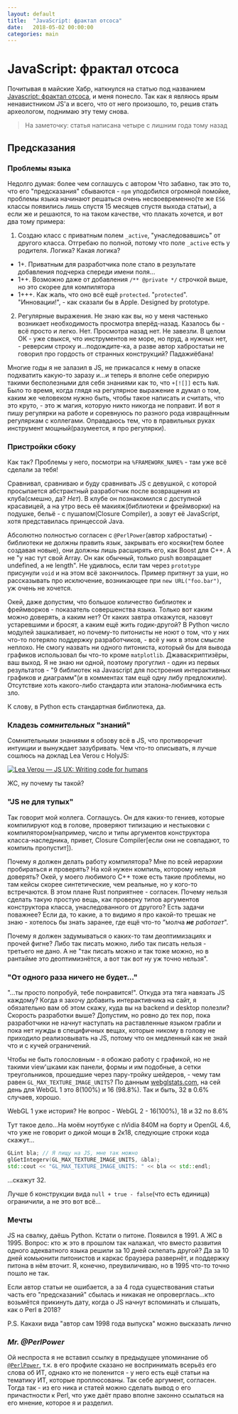 ```yaml
---
layout: default
title:  "JavaScript: фрактал отсоса"
date:   2018-05-02 00:00:00
categories: main
---
```


# JavaScript: фрактал отсоса

Почитывая в майские Хабр, наткнулся на статью под названием [Javascript: фрактал отсоса][js-fractal], и меня понесло. Так как я являюсь ярым ненавистником JS'а и всего, что от него произошло, то, решив стать археологом, поднимаю эту тему снова.

> На заметочку: статья написана четыре с лишним года тому назад 

## Предсказания
### Проблемы языка

Недолго думая: более чем соглашусь с автором
Что забавно, так это то, что его "предсказания" сбываются - `npm` уподобился огромной помойке, проблемы языка начинают решаться очень несвоевременно(те же `ES6` классы появились лишь спустя 15 месяцев спустя выхода статьи), а если же и решаются, то на таком качестве, что плакать хочется, и вот два тому примера:

1. Создаю класс с приватным полем `_active`, "унаследовавшись" от другого класса. Отгребаю по полной, потому что поле `_active` есть у родителя. Логика? Какая логика?
- 1+. Приватным для разработчика поле стало в результате добавления подчерка спереди имени поля...
- 1++. Возможно даже от добавления `/** @private */` строчкой выше, но это скорее для компилятора
- 1+++. Как жаль, что оно всё ещё `protected`. "`protected`". "Инновации!", - как сказали бы в Apple. Designed by prototype.
2. Регулярные выражения. Не знаю как вы, но у меня частенько возникает необходимость просмотра вперёд-назад. Казалось бы - всё просто и легко. Нет. Просмотра назад нет. Не завезли. В целом ОК - уже свыкся, что инструментов не море, но пруд, а нужных нет, - реверсим строку и...подождите-ка, а разве автор хабростатьи не говорил про гордость от странных конструкций? Падажиёбана!

Многие годы я не залазил в JS, не прикасался к нему в опаске подхватить какую-то заразу и...и теперь я вполне себе оперирую такими бесполезными для себя знаниями как то, что `+[![]]` есть `NaN`. Было то время, когда глядя на регулярное выражение я думал о том, каким же человеком нужно быть, чтобы такое написать и считать, что это круто, - это ж магия, которую никто никогда не поправит. И вот я пишу регулярки на работе и соревнуюсь по разного рода извращённым регуляркам с коллегами. Оправдаюсь тем, что в правильных руках инструмент мощный(разумеется, я про регулярки).

### Пристройки сбоку
Как так? Проблемы у него, посмотри на `%FRAMEWORK_NAME%` - там уже всё сделали за тебя!

Сравнивал, сравниваю и буду сравнивать JS с девушкой, с которой просыпается абстрактный разработчик после возвращения из клуба(смешно, да? _Нет_). В клубе он познакомился с доступной красавицей, а на утро весь её макияж(библиотеки и фреймворки) на подушке, бельё - с пушапом(Closure Compiler), а зовут её JavaScript, хотя представилась принцессой Java.

Абсолютно полностью согласен с `@PerlPower`(автор хабростатьи) - библиотеки не должны править язык, закрывать его косяки(тем более создавая новые), они должны лишь расширять его, как Boost для C++. А не "у нас тут свой Array. Он как обычный, только push возвращает undefined, а не length". Не удивлюсь, если там через `prototype` присунули `void` и на этом всё закончилось. Пример притянут за уши, но рассказывать про исключение, возникающее при `new URL("foo.bar")`, уж очень не хочется.

Окей, даже допустим, что большое количество библиотек и фреймворков - показатель совершенства языка. Только вот каким можно доверять, а каким нет? От каких завтра откажутся, назовут устаревшими и бросят, а каким ещё жить годик-другой? В Python число модулей зашкаливает, но почему-то питонисты не ноют о том, что у них что-то потеряло поддержку разработчиков, - всё у них в этом смысле неплохо. Не смогу назвать ни одного питониста, который бы для вывода графиков использовал бы что-то кроме `matplotlib`. Джаваскриптизёры, ваш выход. Я не знаю ни одной, поэтому прогуглил - один из первых результатов - "9 библиотек на Javascript для построения интерактивных графиков и диаграмм"(и в комментах там ещё одну либу предложили). Отсутствие хоть какого-либо стандарта или эталона-любимчика есть зло.

К слову, в Python есть стандартная библиотека, да.

### Кладезь _сомнительных_ "знаний"
Сомнительными знаниями я обзову всё в JS, что противоречит интуиции и вынуждает зазубривать.
Чем что-то описывать, я лучше сошлюсь на доклад Lea Verou с HolyJS:

[![Lea Verou — JS UX: Writing code for humans](https://i.ytimg.com/vi/gweY3L0YA1Y/hqdefault.jpg)](https://www.youtube.com/watch?v=gweY3L0YA1Y)

ЖС, ну почему ты такой?

### "JS не для тупых"
Так говорит мой коллега. Соглашусь. Он для каких-то гениев, которые компилируют код в голове, проверяют типизацию и нестыковки с компилятором(например, число и типы аргументов конструктора класса-наследника, привет, Closure Compiler[если они не совпадают, то компиль пропустит]).

Почему я должен делать работу компилятора? Мне по всей иерархии пробираться и проверять? На кой нужен компиль, которому нельзя доверять? Окей, у моего любимого C++ тоже есть такие проблемы, но там кейсы скорее синтетические, чем реальные, но у кого-то встречаются. В этом плане Rust поприятнее - согласен. Почему нельзя сделать такую простую вещь, как проверку типов аргументов конструктора класса, унаследованного от другого? Есть задачи поважнее? Если да, то какие, а то видимо я про какой-то трешак не знаю - хотелось бы знать заранее, где ещё что-то "молча ___не__ работает_".

Почему я должен задумываться о каких-то там деоптимизациях и прочей фигне? Либо так писать можно, либо так писать нельзя - третьего не дано. А не "так писать можно и так тоже можно, но в рантайме это деоптимизнётся, а вот так вот ну уж точно нельзя".

### "От одного раза ничего не будет..."
"...ты просто попробуй, тебе понравится!". Откуда эта тяга навязать JS каждому? Когда я захочу добавить интерактивчика на сайт, я обязательно вам об этом скажу, куда вы на backend и desktop полезли? Скорость разработки выше? Допустим, но ровно до тех пор, пока разработчики не начнут наступать на раставленные языком грабли и пока нет нужды в специфичных вещах, которые никому в голову не приходило реализовывать на JS, потому что он медленный как не знай что и с кучей ограничений.

Чтобы не быть голословным - я обожаю работу с графикой, но не такими view'шками как панели, формы и им подобные, а сетки треугольников, прошедшие через пару-тройку шейдеров, - чему там равен `GL_MAX_TEXTURE_IMAGE_UNITS`? По данным [webglstats.com][webglstats], на сей день для WebGL 1 это 8(100%) и 16 (98.8%). Так и быть, 32 в 0.6% случаев, хорошо.

WebGL 1 уже история? Не вопрос - WebGL 2 - 16(100%), 18 и 32 по 8.6%

Тут такое дело...На моём ноутбуке с nVidia 840M на борту и OpenGL 4.6, что уже не говорит о дикой мощи в 2к18, следующие строки кода скажут...
```cpp
GLint bla; // Я пищу на JS, мне так можно
glGetIntegerv(GL_MAX_TEXTURE_IMAGE_UNITS, &bla);
std::cout << "GL_MAX_TEXTURE_IMAGE_UNITS: " << bla << std::endl;
```
...скажут 32.

Лучше б конструкции вида `null + true - false`(что есть единица) ограничили, а не это вот всё...

### Мечты
JS на свалку, даёшь Python. Кстати о питоне. Появился в 1991. А ЖС в 1995. Вопрос: кто ж это в прошлом так налажал, что вместо развития одного адекватного языка решили за 10 дней склепать другой? Да за 10 дней комьюнити питонистов и каркас браузера развернёт, и поддержку питона в нём вточит. Я, конечно, преувиличиваю, но в 1995 что-то точно пошло не так.
 
Если автор статьи не ошибается, а за 4 года существования статьи часть его "предсказаний" сбылась и никакая не опроверглась...кто возьмётся прикинуть дату, когда о JS начнут вспоминать и слышать, как о Perl в 2018?
 
P.S. Какахи вида "автор сам 1998 года выпуска" можно высказать лично

### _Mr. @PerlPower_
Ой неспроста я не вставил ссылку в предыдущее упоминание об [`@PerlPower`][PerlPower], т.к. в его профиле сказано не воспринимать всерьёз его слова об ИТ, однако кто не поленится - у него есть ещё статьи на тематику ИТ, которые проплюсованы. Так себе аргумент, согласен. Тогда так - из его ника и статей можно сделать вывод о его причастности к Perl, что уже даёт право вполне законно ссылаться на его мнение, которое я и разделил. 

[js-fractal]:    https://habr.com/post/215777
[webglstats]:    https://webglstats.com
[PerlPower]:     https://habr.com/users/PerlPower
